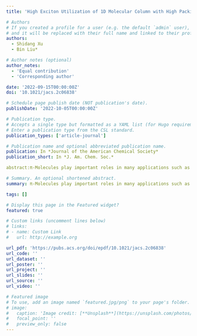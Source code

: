 ```yaml
---
title: 'High Exciton Utilization of 1D Molecular Column with High Packing Energy Formed by Folded π-Molecules'

# Authors
# If you created a profile for a user (e.g. the default `admin` user), write the username (folder name) here
# and it will be replaced with their full name and linked to their profile.
authors:
  - Shidang Xu
  - Bin Liu*

# Author notes (optional)
author_notes:
  - 'Equal contribution'
  - 'Corresponding author'

date: '2022-09-15T00:00:00Z'
doi: '10.1021/jacs.2c06838'

# Schedule page publish date (NOT publication's date).
publishDate: '2022-10-05T00:00:00Z'

# Publication type.
# Accepts a single type but formatted as a YAML list (for Hugo requirements).
# Enter a publication type from the CSL standard.
publication_types: ['article-journal']

# Publication name and optional abbreviated publication name.
publication: In *Journal of the American Chemical Society*
publication_short: In *J. Am. Chem. Soc.*

abstract:π-Molecules play important roles in many applications such as organic light-emitting devices, photocatalysis, photovoltaics, biosensors, and medicine. Very often, π-conjugated molecules with high utilization of excited states in the solid state are of great research interest. However, owing to the gap between molecular structure and effective molecular packing, there are very few designs toward π molecules with very high exciton utilization in the solid state. Herein, we report a new π skeleton, folded π, to achieve high exciton utilization in the solid state. Based on a “folded π” formula, 12 compounds with two or three folding π planes were designed and synthesized. We found that folded π molecules tend to form well-aligned 1D molecular columns of patterns (“box”, “braid”, or “stair”) with high packing energy, which is mainly contributed by numerous weak π interactions. As a result of effective suppression of molecular motion, all the compounds show very high exciton utilization in solids.

# Summary. An optional shortened abstract.
summary: π-Molecules play important roles in many applications such as organic light-emitting devices, photocatalysis, photovoltaics, biosensors, and medicine. Very often, π-conjugated molecules with high utilization of excited states in the solid state are of great research interest. However, owing to the gap between molecular structure and effective molecular packing, there are very few designs toward π molecules with very high exciton utilization in the solid state. Herein, we report a new π skeleton, folded π, to achieve high exciton utilization in the solid state. Based on a “folded π” formula, 12 compounds with two or three folding π planes were designed and synthesized. We found that folded π molecules tend to form well-aligned 1D molecular columns of patterns (“box”, “braid”, or “stair”) with high packing energy, which is mainly contributed by numerous weak π interactions. As a result of effective suppression of molecular motion, all the compounds show very high exciton utilization in solids.

tags: []

# Display this page in the Featured widget?
featured: true

# Custom links (uncomment lines below)
# links:
# - name: Custom Link
#   url: http://example.org

url_pdf: 'https://pubs.acs.org/doi/epdf/10.1021/jacs.2c06838'
url_code: ''
url_dataset: ''
url_poster: ''
url_project: ''
url_slides: ''
url_source: ''
url_video: ''

# Featured image
# To use, add an image named `featured.jpg/png` to your page's folder.
# image:
#   caption: 'Image credit: [**Unsplash**](https://unsplash.com/photos/pLCdAaMFLTE)'
#   focal_point: ''
#   preview_only: false
---
```

